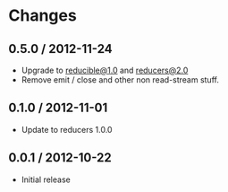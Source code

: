 # Changes

## 0.5.0 / 2012-11-24

  - Upgrade to reducible@1.0 and reducers@2.0
  - Remove emit / close and other non read-stream stuff.

## 0.1.0 / 2012-11-01

  - Update to reducers 1.0.0

## 0.0.1 / 2012-10-22

  - Initial release
